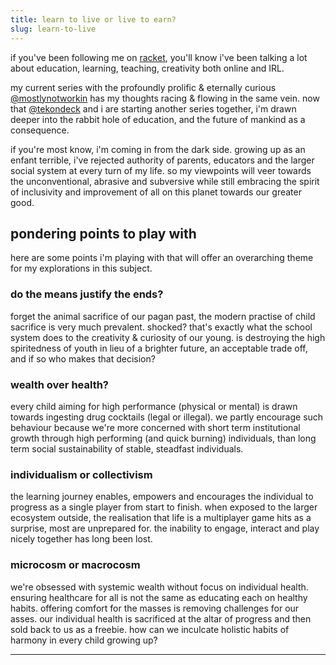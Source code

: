 ```yaml
---
title: learn to live or live to earn?
slug: learn-to-live
---
```


if you've been following me on [racket](https://racket.com/reddy2go), you'll know i've been talking a lot about education, learning, teaching, creativity both online and IRL. 

my current series with the profoundly prolific & eternally curious [@mostlynotworkin](https://twitter.com/mostlynotworkin) has my thoughts racing & flowing in the same vein. now that [@tekondeck](https://twitter.com/tekondeck) and i are starting another series together, i'm drawn deeper into the rabbit hole of education, and the future of mankind as a consequence.

if you're most know, i'm coming in from the dark side. growing up as an enfant terrible, i've rejected authority of parents, educators and the larger social system at every turn of my life. so my viewpoints will veer towards the unconventional, abrasive and subversive while still embracing the spirit of inclusivity and improvement of all on this planet towards our greater good. 

## pondering points to play with
here are some points i'm playing with that will offer an overarching theme for my explorations in this subject.

### do the means justify the ends?
forget the animal sacrifice of our pagan past, the modern practise of child sacrifice is very much prevalent. shocked? that's exactly what the school system does to the creativity & curiosity of our young. is  destroying the high spiritedness of youth in lieu of a brighter future, an acceptable trade off, and if so who makes that decision?

### wealth over health?
every child aiming for high performance (physical or mental) is drawn towards ingesting drug cocktails (legal or illegal). we partly encourage such behaviour because we're more concerned with short term institutional growth through high performing (and quick burning) individuals, than long term social sustainability of stable, steadfast individuals.

### individualism or collectivism
the learning journey enables, empowers and encourages the individual to progress as a single player from start to finish. when exposed to the larger ecosystem outside, the realisation that life is a multiplayer game hits as a surprise, most are unprepared for. the inability to engage, interact and play nicely together has long been lost.

### microcosm or macrocosm
we're obsessed with systemic wealth without focus on individual health. ensuring healthcare for all is not the same as educating each on healthy habits. offering comfort for the masses is removing challenges for our asses. our individual health is sacrificed at the altar of progress and then sold back to us as a freebie. how can we inculcate holistic habits of harmony in every child growing up? 

---
